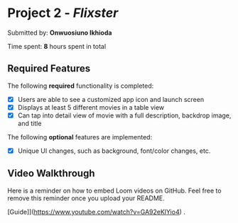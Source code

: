 # Project 2 - *Flixster*

Submitted by: **Onwuosiuno Ikhioda**


Time spent: **8** hours spent in total

## Required Features

The following **required** functionality is completed:

- [x] Users are able to see a customized app icon and launch screen
- [x] Displays at least 5 different movies in a table view
- [x] Can tap into detail view of movie with a full description, backdrop image, and title
 
The following **optional** features are implemented:

- [x] Unique UI changes, such as background, font/color changes, etc.



## Video Walkthrough

Here is a reminder on how to embed Loom videos on GitHub. Feel free to remove this reminder once you upload your README. 

[Guide]](https://www.youtube.com/watch?v=GA92eKlYio4) .

